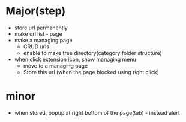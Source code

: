 # Major(step)

- store url permanently
- make url list - page
- make a managing page
  - CRUD urls
  - enable to make tree directory(category folder structure)
- when click extension icon, show managing menu
  - move to a managing page
  - Store this url (when the page blocked using right click)

# minor

- when stored, popup at right bottom of the page(tab) - instead alert

